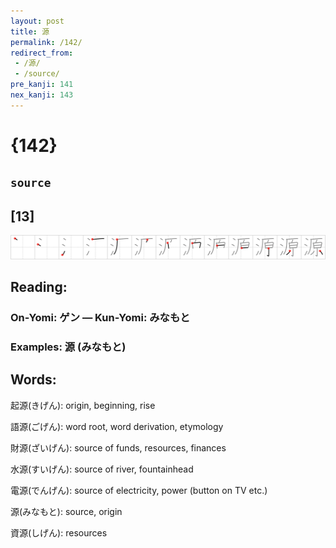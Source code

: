 ```yaml
---
layout: post
title: 源
permalink: /142/
redirect_from:
 - /源/
 - /source/
pre_kanji: 141
nex_kanji: 143
---
```


# {142}

## `source`

## [13]

<div class="stroke"><img src="../images/E6BA90.png" /></div>

## Reading:

### On-Yomi: ゲン &mdash; Kun-Yomi: みなもと

### Examples: 源 (みなもと)

## Words:

起源(きげん): origin, beginning, rise

語源(ごげん): word root, word derivation, etymology

財源(ざいげん): source of funds, resources, finances

水源(すいげん): source of river, fountainhead

電源(でんげん): source of electricity, power (button on TV etc.)

源(みなもと): source, origin

資源(しげん): resources
